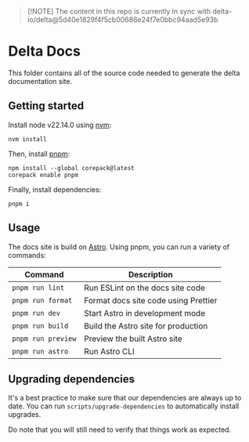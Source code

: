 > [!NOTE] The content in this repo is currently in sync with delta-io/delta@5d40e1829f4f5cb00686e24f7e0bbc94aad5e93b

# Delta Docs

This folder contains all of the source code needed to generate the delta documentation site.

## Getting started

Install node v22.14.0 using [nvm](https://github.com/nvm-sh/nvm):

```
nvm install
```

Then, install [pnpm](https://pnpm.io/):

```
npm install --global corepack@latest
corepack enable pnpm
```

Finally, install dependencies:

```
pnpm i
```

## Usage

The docs site is build on [Astro](https://astro.build/). Using pnpm, you can run a variety of commands:

| Command            | Description                          |
| ------------------ | ------------------------------------ |
| `pnpm run lint`    | Run ESLint on the docs site code     |
| `pnpm run format`  | Format docs site code using Prettier |
| `pnpm run dev`     | Start Astro in development mode      |
| `pnpm run build`   | Build the Astro site for production  |
| `pnpm run preview` | Preview the built Astro site         |
| `pnpm run astro`   | Run Astro CLI                        |

## Upgrading dependencies

It's a best practice to make sure that our dependencies are always up to date. You can run `scripts/upgrade-dependencies` to automatically install upgrades.

Do note that you will still need to verify that things work as expected.
